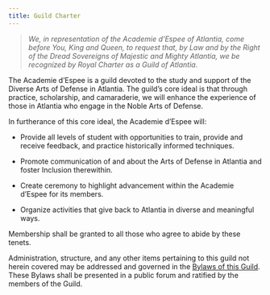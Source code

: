 ```yaml
---
title: Guild Charter
---
```


>*We, in representation of the Academie d’Espee of Atlantia, come before You, King and Queen, to request that, by Law and by the Right of the Dread Sovereigns of Majestic and Mighty Atlantia, we be recognized by Royal Charter as a Guild of Atlantia.*

The Academie d’Espee is a guild devoted to the study and support of the Diverse Arts of Defense in Atlantia. The guild’s core ideal is that through practice, scholarship, and camaraderie, we will enhance the experience of those in Atlantia who engage in the Noble Arts of Defense. 

In furtherance of this core ideal, the Academie d’Espee will:
* Provide all levels of student with opportunities to train, provide and receive feedback, and practice historically informed techniques. 

* Promote communication of and about the Arts of Defense in Atlantia and foster Inclusion therewithin.

* Create ceremony to highlight advancement within the Academie d’Espee for its members.

* Organize activities that give back to Atlantia in diverse and meaningful ways.

Membership shall be granted to all those who agree to abide by these tenets.

Administration, structure, and any other items pertaining to this guild not herein covered may be addressed and governed in the [Bylaws of this Guild](/bylaws). These Bylaws shall be presented in a public forum and ratified by the members of the Guild.
